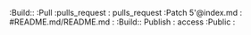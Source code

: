 :Build::
:Pull :pulls_request :
pulls_request :Patch 5'@index.md :
#README.md/README.md :
:Build::
Publish :
access :Public :
